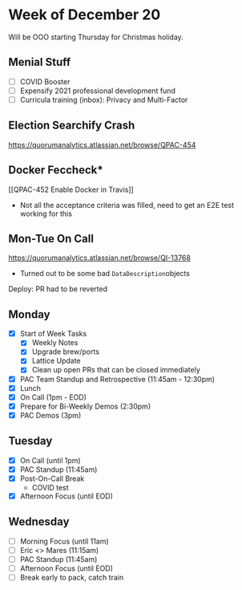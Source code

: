 # Week of December 20

Will be OOO starting Thursday for Christmas holiday.

## Menial Stuff 
 - [ ] COVID Booster
 - [ ] Expensify 2021 professional development fund
 - [ ] Curricula training (inbox): Privacy and Multi-Factor

## Election Searchify Crash
https://quorumanalytics.atlassian.net/browse/QPAC-454

## Docker Feccheck*
[[QPAC-452 Enable Docker in Travis]]
 - Not all the acceptance criteria was filled, need to get an E2E test working for this

## Mon-Tue On Call
https://quorumanalytics.atlassian.net/browse/QI-13768
 - Turned out to be some bad `DataDescription`objects

Deploy: PR had to be reverted

## Monday
 - [x] Start of Week Tasks
	 - [x] Weekly Notes
	 - [x] Upgrade brew/ports
	 - [x] Lattice Update
	 - [x] Clean up open PRs that can be closed immediately
 - [x] PAC Team Standup and Retrospective (11:45am - 12:30pm)
 - [x] Lunch
 - [x] On Call (1pm - EOD)
 - [x] Prepare for Bi-Weekly Demos (2:30pm)
 - [x] PAC Demos (3pm)

## Tuesday
 - [x] On Call (until 1pm)
 - [x] PAC Standup (11:45am)
 - [x] Post-On-Call Break
	 - COVID test
 - [x] Afternoon Focus (until EOD)

## Wednesday
 - [ ] Morning Focus (until 11am)
 - [ ] Eric <> Mares (11:15am)
 - [ ] PAC Standup (11:45am)
 - [ ] Afternoon Focus (until EOD)
 - [ ] Break early to pack, catch train